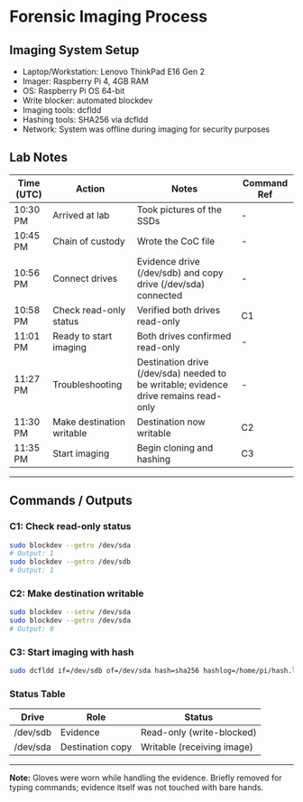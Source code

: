 # Forensic Imaging Process

## Imaging System Setup

- Laptop/Workstation: Lenovo ThinkPad E16 Gen 2
- Imager: Raspberry Pi 4, 4GB RAM
- OS: Raspberry Pi OS 64-bit
- Write blocker: automated blockdev
- Imaging tools: dcfldd
- Hashing tools: SHA256 via dcfldd
- Network: System was offline during imaging for security purposes

## Lab Notes

| Time (UTC) | Action | Notes | Command Ref |
|------------|--------|-------|-------------|
| 10:30 PM | Arrived at lab | Took pictures of the SSDs | - |
| 10:45 PM | Chain of custody | Wrote the CoC file | - |
| 10:56 PM | Connect drives | Evidence drive (/dev/sdb) and copy drive (/dev/sda) connected | - |
| 10:58 PM | Check read-only status | Verified both drives read-only | C1 |
| 11:01 PM | Ready to start imaging | Both drives confirmed read-only | - |
| 11:27 PM | Troubleshooting | Destination drive (/dev/sda) needed to be writable; evidence drive remains read-only | - |
| 11:30 PM | Make destination writable | Destination now writable | C2 |
| 11:35 PM | Start imaging | Begin cloning and hashing | C3 |

---

## Commands / Outputs

### C1: Check read-only status
```bash
sudo blockdev --getro /dev/sda
# Output: 1
sudo blockdev --getro /dev/sdb
# Output: 1
```
### C2: Make destination writable
```bash
sudo blockdev --setrw /dev/sda
sudo blockdev --getro /dev/sda
# Output: 0
```
### C3: Start imaging with hash
```bash
sudo dcfldd if=/dev/sdb of=/dev/sda hash=sha256 hashlog=/home/pi/hash.log
```

### Status Table

| Drive    | Role             | Status                     |
| -------- | ---------------- | -------------------------- |
| /dev/sdb | Evidence         | Read-only (write-blocked)  |
| /dev/sda | Destination copy | Writable (receiving image) |

---

**Note:** Gloves were worn while handling the evidence. Briefly removed for typing commands; evidence itself was not touched with bare hands.
